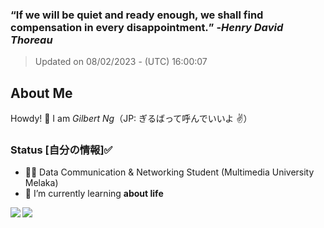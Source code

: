 ### **<q>If we will be quiet and ready enough, we shall find compensation in every disappointment.</q>** -<em>Henry David Thoreau</em>
> Updated on 08/02/2023 - (UTC) 16:00:07


## About Me

Howdy! 👋 I am *Gilbert Ng*（JP: ぎるばって呼んでいいよ ✌️）

### Status [自分の情報]✅

- 🙍‍♂️ Data Communication & Networking Student (Multimedia University Melaka)
- 🌱 I’m currently learning **about life**


<div><img align="left" src="https://github-readme-stats.vercel.app/api/top-langs/?username=ngzhekai&layout=compact&theme=material-palenight&hide_border=true" /><img align="center" src="https://github-readme-stats.vercel.app/api?username=ngzhekai&show_icons=true&theme=material-palenight&hide_border=true" /></div>

